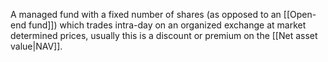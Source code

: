 A managed fund with a fixed number of shares (as opposed to an [[Open-end fund]]) which trades intra-day on an organized exchange at market determined prices, usually this is a discount or premium on the [[Net asset value|NAV]].
